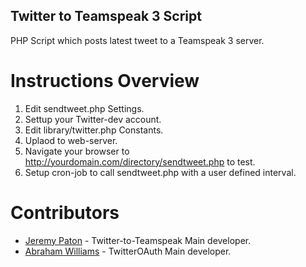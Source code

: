 Twitter to Teamspeak 3 Script
------------

PHP Script which posts latest tweet to a Teamspeak 3 server.

Instructions Overview
=============

1. Edit sendtweet.php Settings.
2. Settup your Twitter-dev account.
3. Edit library/twitter.php Constants.
4. Uplaod to web-server.
5. Navigate your browser to http://yourdomain.com/directory/sendtweet.php to test.
6. Setup cron-job to call sendtweet.php with a user defined interval.

Contributors
============
* [Jeremy Paton](http://jeremypaton.com) - Twitter-to-Teamspeak Main developer.
* [Abraham Williams](https://twitter.com/abraham) - TwitterOAuth Main developer.